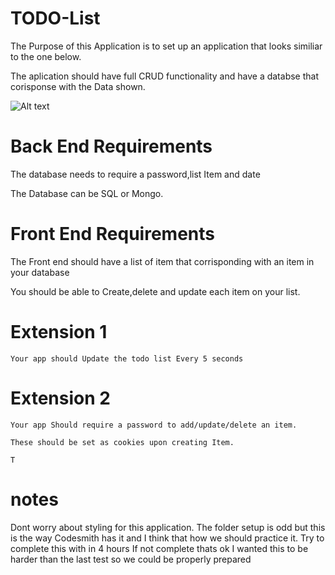 # TODO-List
The Purpose of this Application is to set up an application that looks similiar to the one below.

The aplication should have full CRUD functionality and have a databse that corisponse with the Data shown.

![Alt text](https://media.geeksforgeeks.org/wp-content/uploads/20230606125727/gfg.png)
# Back End Requirements


The database needs to require a password,list Item and date 

The Database can be SQL or Mongo.


# Front End Requirements

The Front end should have a list of item that corrisponding with an item in your database

You should be able to Create,delete and update each item on your list.

# Extension 1
 
    Your app should Update the todo list Every 5 seconds

# Extension 2
 
    Your app Should require a password to add/update/delete an item.

    These should be set as cookies upon creating Item.

    T
# notes

Dont worry about styling for this application. The folder setup is odd but this is the way Codesmith has it and I think that how we should practice it.
Try to complete this with in 4 hours If not complete thats ok I wanted this to be harder than the last test so we could be properly prepared



